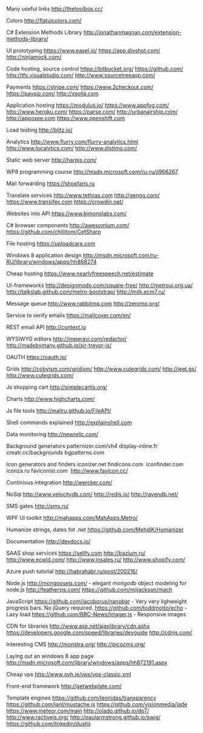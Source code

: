 Many useful links
http://thetoolbox.cc/

Colors
http://flatuicolors.com/

C# Extension Methods Library
http://jonathanmagnan.com/extension-methods-library/


UI prototyping
https://www.easel.io/
https://app.divshot.com/
http://ninjamock.com/


Code hosting, source control
https://bitbucket.org/
https://github.com/
http://tfs.visualstudio.com/
http://www.sourcetreeapp.com/

Payments
https://stripe.com/
https://www.2checkout.com/
https://paysio.com/
http://xsolla.com

Application hosting
https://modulus.io/
https://www.appfog.com/
http://www.heroku.com/
https://parse.com/
http://urbanairship.com/
http://appoxee.com
https://www.openshift.com

Load testing
http://blitz.io/

Analytics
http://www.flurry.com/flurry-analytics.html
http://www.localytics.com/
http://www.distimo.com/

Static web server
http://harpjs.com/

WP8 programming course
http://msdn.microsoft.com/ru-ru/jj966267

Mail forwarding
https://shopfans.ru

Translate services
http://www.tethras.com
http://gengo.com/
https://www.transifex.com
https://crowdin.net/

Websites into API
https://www.kimonolabs.com/

C# browser components
http://awesomium.com/
https://github.com/chillitom/CefSharp

File hosting
https://uploadcare.com 

Windows 8 application design
http://msdn.microsoft.com/ru-RU/library/windows/apps/hh868274

Cheap hosting
https://www.nearlyfreespeech.net/estimate

UI-frameworks
http://designmodo.com/square-free/
http://metroui.org.ua/
http://talkslab.github.com/metro-bootstrap/
http://milk.ecm7.ru/

Message queue
http://www.rabbitmq.com
http://zeromq.org/

Service to verify emails
https://mailcover.com/en/

REST email API
http://context.io

WYSIWYG editors
http://imperavi.com/redactor/
http://madebymany.github.io/sir-trevor-js/

OAUTH
https://oauth.io/

Grids
http://cobyism.com/gridism/
http://www.cutegrids.com/
http://jeet.gs/
http://www.cutegrids.com/

Js shopping cart
http://simplecartjs.org/

Charts
http://www.highcharts.com/

Js file tools
http://mailru.github.io/FileAPI/

Shell commands explained
http://explainshell.com

Data monitoring
http://newrelic.com/

Background generators
patternizer.com/vh4
display-inline.fr
creatr.cc/backgrounds
bgpatterns.com

Icon generators and finders
iconizer.net
findicons.com 
iconfinder.com 
iconza.ru
faviconist.com 
http://www.favicon.cc/

Continious integration
http://wercker.com/

NoSql
http://www.velocitydb.com/
http://redis.io/
http://ravendb.net/

SMS gates
http://sms.ru/

WPF UI toolkit
http://mahapps.com/MahApps.Metro/

Humanize strings, dates fot .net
https://github.com/MehdiK/Humanizer

Documentation
http://devdocs.io/

SAAS shop services
https://sellfy.com
http://bazium.ru/
http://www.ecwid.com/
http://www.insales.ru/
http://www.shopify.com/


Azure push tutorial
http://habrahabr.ru/post/200216/

Node.js
http://mongoosejs.com/ - elegant mongodb object modeling for node.js
http://feathersjs.com/
https://github.com/mjijackson/mach

JavaScript
https://github.com/jacoborus/nanobar - Very very lighweight progress bars. No jQuery required.
https://github.com/toddmotto/echo - Lazy load
https://github.com/BBC-News/Imager.js - Responsive images


CDN for libraries
http://www.asp.net/ajaxlibrary/cdn.ashx
https://developers.google.com/speed/libraries/devguide
http://cdnjs.com/

Interesting CMS
http://monstra.org/
http://picocms.org/


Laying out an windows 8 app page
http://msdn.microsoft.com/library/windows/apps/hh872191.aspx

Cheap vps
http://www.ovh.ie/vps/vps-classic.xml

Front-end framework
http://getwebplate.com/

Template engines
https://github.com/leonidas/transparency
https://github.com/janl/mustache.js
https://github.com/visionmedia/jade
https://www.meteor.com/main
http://olado.github.io/doT/
http://www.ractivejs.org/
http://paularmstrong.github.io/swig/
https://github.com/linkedin/dustjs
